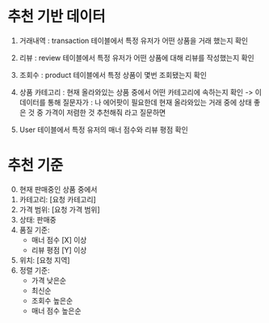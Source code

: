 # 추천 기반 데이터
1. 거래내역 : transaction 테이블에서 특정 유저가 어떤 상품을 거래 했는지 확인

2. 리뷰 : review 테이블에서 특정 유저가 어떤 상품에 대해 리뷰를 작성했는지 확인

3. 조회수 : product 테이블에서 특정 상품이 몇번 조회됐는지 확인

4. 상품 카테고리 : 현재 올라와있는 상품 중에서 어떤 카테고리에 속하는지 확인
   -> 이 데이터를 통해 질문자가 : 나 에어팟이 필요한데 현재 올라와있는 거래 중에 상태 좋은 것 중 가격이 저렴한 것 추천해줘
   라고 질문하면

5. User 테이블에서 특정 유저의 매너 점수와 리뷰 평점 확인

# 추천 기준
0. 현재 판매중인 상품 중에서
1. 카테고리: [요청 카테고리]
2. 가격 범위: [요청 가격 범위]
3. 상태: 판매중
4. 품질 기준:
    - 매너 점수 [X] 이상
    - 리뷰 평점 [Y] 이상
5. 위치: [요청 지역]
6. 정렬 기준:
    - 가격 낮은순
    - 최신순
    - 조회수 높은순
    - 매너 점수 높은순